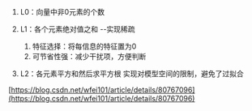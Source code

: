 1. L0：向量中非0元素的个数
2. L1：各个元素绝对值之和 --实现稀疏
    
    1. 特征选择：将每信息的特征置为0
    2. 可节省性强：减少干扰项，方便判断
3. L2：各元素平方和然后求平方根 实现对模型空间的限制，避免了过拟合

[https://blog.csdn.net/wfei101/article/details/80767096](https://blog.csdn.net/wfei101/article/details/80767096)